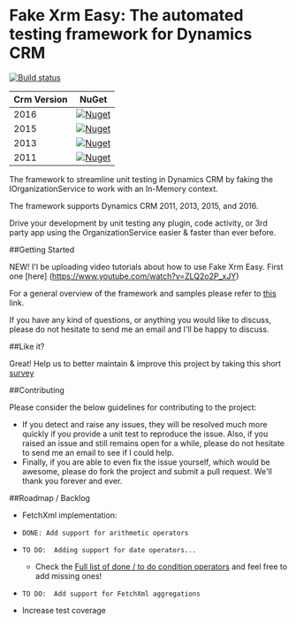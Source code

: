 Fake Xrm Easy: The automated testing framework for Dynamics CRM
===============================================================

[![Build status](https://ci.appveyor.com/api/projects/status/2g8yc8jg817746du?svg=true)](https://ci.appveyor.com/project/Jordi/fake-xrm-easy)


|Crm Version|NuGet|
|-----------|-----|
|2016|[![Nuget](https://buildstats.info/nuget/fakexrmeasy.2016?v=1.15.7)](https://www.nuget.org/packages/fakexrmeasy.2016)|
|2015|[![Nuget](https://buildstats.info/nuget/fakexrmeasy.2015?v=1.15.7)](https://www.nuget.org/packages/fakexrmeasy.2015)|
|2013|[![Nuget](https://buildstats.info/nuget/fakexrmeasy.2013?v=1.15.7)](https://www.nuget.org/packages/fakexrmeasy.2013)|
|2011|[![Nuget](https://buildstats.info/nuget/fakexrmeasy?v=1.15.7)](https://www.nuget.org/packages/fakexrmeasy)|

The framework to streamline unit testing in Dynamics CRM by faking the IOrganizationService to work with an In-Memory context.

The framework supports Dynamics CRM 2011, 2013, 2015, and 2016.

Drive your development by unit testing any plugin, code activity, or 3rd party app using the OrganizationService easier & faster than ever before.

##Getting Started

NEW! I'l be uploading video tutorials about how to use Fake Xrm Easy. First one [here] (https://www.youtube.com/watch?v=ZLQ2o2P_xJY)

For a general overview of the framework and samples please refer to [this](http://dynamicsvalue.com/get-started/overview) link. 

If you have any kind of questions, or anything you would like to discuss, please do not hesitate to send me an email and I'll be happy to discuss.

##Like it?

Great! Help us to better maintain & improve this project by taking this short [survey](https://es.surveymonkey.com/r/TK8PXLK)

##Contributing

Please consider the below guidelines for contributing to the project:

* If you detect and raise any issues, they will be resolved much more quickly if you provide a unit test to reproduce the issue. Also, if you raised an issue and still remains open for a while, please do not hesitate to send me an email to see if I could help. 
* Finally, if you are able to even fix the issue yourself, which would be awesome, please do fork the project and submit a pull request. We'll thank you forever and ever. 


##Roadmap / Backlog

*  FetchXml implementation:
*     DONE: Add support for arithmetic operators
*     TO DO:  Adding support for date operators...
	-	Check the [Full list of done / to do condition operators](https://github.com/jordimontana82/fake-xrm-easy/blob/master/FakeXrmEasy.Tests.Shared/FakeContextTests/FetchXml/ConditionOperatorTests.cs#L19-L110) and feel free to add missing ones!
*     TO DO:  Add support for FetchXml aggregations
*  Increase test coverage
  
